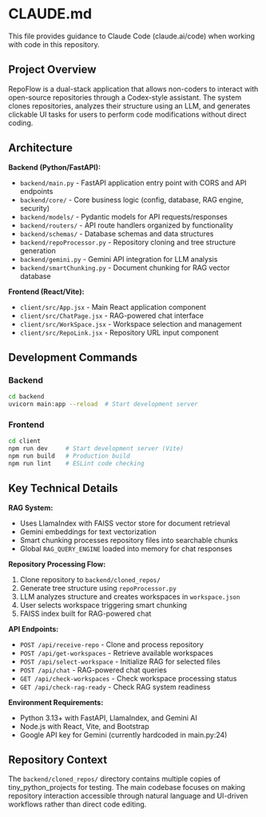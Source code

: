 # CLAUDE.md

This file provides guidance to Claude Code (claude.ai/code) when working with code in this repository.

## Project Overview

RepoFlow is a dual-stack application that allows non-coders to interact with open-source repositories through a Codex-style assistant. The system clones repositories, analyzes their structure using an LLM, and generates clickable UI tasks for users to perform code modifications without direct coding.

## Architecture

**Backend (Python/FastAPI):**
- `backend/main.py` - FastAPI application entry point with CORS and API endpoints
- `backend/core/` - Core business logic (config, database, RAG engine, security)
- `backend/models/` - Pydantic models for API requests/responses  
- `backend/routers/` - API route handlers organized by functionality
- `backend/schemas/` - Database schemas and data structures
- `backend/repoProcessor.py` - Repository cloning and tree structure generation
- `backend/gemini.py` - Gemini API integration for LLM analysis
- `backend/smartChunking.py` - Document chunking for RAG vector database

**Frontend (React/Vite):**
- `client/src/App.jsx` - Main React application component
- `client/src/ChatPage.jsx` - RAG-powered chat interface
- `client/src/WorkSpace.jsx` - Workspace selection and management
- `client/src/RepoLink.jsx` - Repository URL input component

## Development Commands

### Backend
```bash
cd backend
uvicorn main:app --reload  # Start development server
```

### Frontend  
```bash
cd client
npm run dev     # Start development server (Vite)
npm run build   # Production build
npm run lint    # ESLint code checking
```

## Key Technical Details

**RAG System:**
- Uses LlamaIndex with FAISS vector store for document retrieval
- Gemini embeddings for text vectorization
- Smart chunking processes repository files into searchable chunks
- Global `RAG_QUERY_ENGINE` loaded into memory for chat responses

**Repository Processing Flow:**
1. Clone repository to `backend/cloned_repos/`
2. Generate tree structure using `repoProcessor.py`
3. LLM analyzes structure and creates workspaces in `workspace.json`
4. User selects workspace triggering smart chunking
5. FAISS index built for RAG-powered chat

**API Endpoints:**
- `POST /api/receive-repo` - Clone and process repository
- `POST /api/get-workspaces` - Retrieve available workspaces
- `POST /api/select-workspace` - Initialize RAG for selected files
- `POST /api/chat` - RAG-powered chat queries
- `GET /api/check-workspaces` - Check workspace processing status
- `GET /api/check-rag-ready` - Check RAG system readiness

**Environment Requirements:**
- Python 3.13+ with FastAPI, LlamaIndex, and Gemini AI
- Node.js with React, Vite, and Bootstrap
- Google API key for Gemini (currently hardcoded in main.py:24)

## Repository Context

The `backend/cloned_repos/` directory contains multiple copies of tiny_python_projects for testing. The main codebase focuses on making repository interaction accessible through natural language and UI-driven workflows rather than direct code editing.